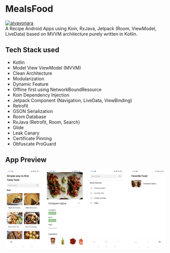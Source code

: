# MealsFood
[![alvayonara](https://circleci.com/gh/alvayonara/MealsFood.svg?style=shield)](https://circleci.com/gh/alvayonara/MealsFood) <br/>
A Recipe Android Apps using Koin, RxJava, Jetpack (Room, ViewModel, LiveData) based on MVVM architecture purely written in Kotlin.

Tech Stack used
---------
* Kotlin
* Model View ViewModel (MVVM)
* Clean Architecture
* Modularization
* Dynamic Feature
* Offline first using NetworkBoundResource
* Koin Dependency Injection
* Jetpack Component (Navigation, LiveData, ViewBinding)
* Retrofit
* GSON Serialization
* Room Database
* RxJava (Retrofit, Room, Search)
* Glide
* Leak Canary
* Certificate Pinning
* Obfuscate ProGuard

App Preview
---------
<img src="https://github.com/alvayonara/MealsFood/blob/main/App-preview.png" width="1000"/>
